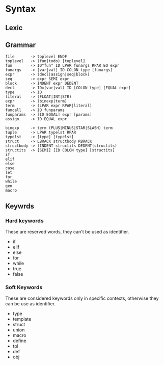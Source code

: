 # Syntax

## Lexic

## Grammar

```
file       -> toplevel ENDF
toplevel   -> (fun|todo) [toplevel]
fun        -> ID"fun" ID LPAR funargs RPAR EQ expr
funargs    -> [var|val] ID COLON type [funargs]
expr       -> (decl|assign|seq|block)
seq        -> expr SEMI expr
block      -> INDENT expr DEDENT
decl       -> ID=(var|val) ID [COLON type] [EQUAL expr]
type       -> ID
literal    -> (FLOAT|INT|STR)
expr       -> (binexp|term)
term       -> (LPAR expr RPAR|literal)
funcall    -> ID funparams
funparams  -> [ID EQUAL] expr [params]
assign     -> ID EQUAL expr

binexp     -> term (PLUS|MINUS|STAR|SLASH) term
tuple      -> LPAR typelst RPAR
typelst    -> [type] [typelst]
struct     -> LBRACK structbody RBRACK
structbody -> (INDENT structits DEDENT|structits)
structits  -> [SEMI] [ID COLON type] [structits]
if
elif
else
case
let
for
while
gen
macro
```
## Keywrds

### Hard keywords
These are reserved words, they can't be used as identifier.
- if
- elif
- else
- for
- while
- true
- false

### Soft Keywords
These are considered keywords only in specific contexts, otherwise they can be use as identifier.

- type
- template
- struct
- union
- macro
- define
- tpl
- def
- obj
